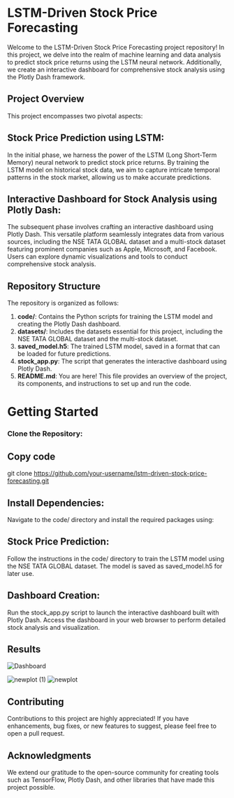 # LSTM-Driven Stock Price Forecasting
Welcome to the LSTM-Driven Stock Price Forecasting project repository! In this project, we delve into the realm of machine learning and data analysis to predict stock price returns using the LSTM neural network. Additionally, we create an interactive dashboard for comprehensive stock analysis using the Plotly Dash framework.

## Project Overview
This project encompasses two pivotal aspects:

## Stock Price Prediction using LSTM:
In the initial phase, we harness the power of the LSTM (Long Short-Term Memory) neural network to predict stock price returns. By training the LSTM model on historical stock data, we aim to capture intricate temporal patterns in the stock market, allowing us to make accurate predictions.

## Interactive Dashboard for Stock Analysis using Plotly Dash:
The subsequent phase involves crafting an interactive dashboard using Plotly Dash. This versatile platform seamlessly integrates data from various sources, including the NSE TATA GLOBAL dataset and a multi-stock dataset featuring prominent companies such as Apple, Microsoft, and Facebook. Users can explore dynamic visualizations and tools to conduct comprehensive stock analysis.

## Repository Structure
The repository is organized as follows:

1. **code/**: Contains the Python scripts for training the LSTM model and creating the Plotly Dash dashboard.
2. **datasets/**: Includes the datasets essential for this project, including the NSE TATA GLOBAL dataset and the multi-stock dataset.
3. **saved_model.h5**: The trained LSTM model, saved in a format that can be loaded for future predictions.
4. **stock_app.py**: The script that generates the interactive dashboard using Plotly Dash.
5. **README.md**: You are here! This file provides an overview of the project, its components, and instructions to set up and run the code.

# Getting Started
### Clone the Repository:

## Copy code
git clone https://github.com/your-username/lstm-driven-stock-price-forecasting.git

## Install Dependencies:
Navigate to the code/ directory and install the required packages using:

## Stock Price Prediction:
Follow the instructions in the code/ directory to train the LSTM model using the NSE TATA GLOBAL dataset. The model is saved as saved_model.h5 for later use.

## Dashboard Creation:
Run the stock_app.py script to launch the interactive dashboard built with Plotly Dash. Access the dashboard in your web browser to perform detailed stock analysis and visualization.

## Results

![Dashboard](https://github.com/Meet110201/Stock-Price-Prediction/assets/73066764/c0326b96-2c19-4797-be15-904cbb7c302c)



![newplot (1)](https://github.com/Meet110201/Stock-Price-Prediction/assets/73066764/4b08f0d3-2a92-4a32-ae2a-d96e144576f0)
![newplot](https://github.com/Meet110201/Stock-Price-Prediction/assets/73066764/4f61c3bb-e208-46dd-af67-a169d75d1af7)



## Contributing
Contributions to this project are highly appreciated! If you have enhancements, bug fixes, or new features to suggest, please feel free to open a pull request.

## Acknowledgments
We extend our gratitude to the open-source community for creating tools such as TensorFlow, Plotly Dash, and other libraries that have made this project possible.

